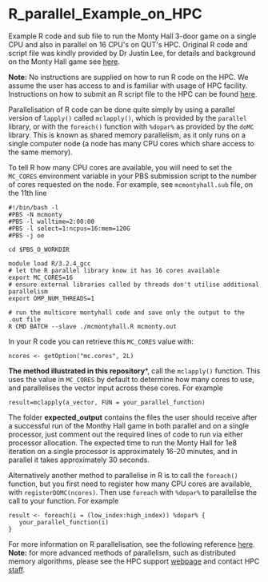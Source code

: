 # R_parallel_Example_on_HPC
Example R code and sub file to run the Monty Hall 3-door game on a single CPU and also in parallel on 16 CPU's on QUT's HPC. Original R code and script file was kindly provided by Dr Justin Lee, for details and background on the Monty Hall game see [here](https://en.wikipedia.org/wiki/Monty_Hall_problem).

**Note:** No instructions are supplied on how to run R code on the HPC. We assume the user has access to and is familiar with usage of HPC facility. Instructions on how to submit an R script file to the HPC can be found [here](https://gist.github.com/brfitzpatrick/132cedf8206ef45abe41f3552819a909).

Parallelisation of R code can be done quite simply by using a parallel version of `lapply()` called `mclapply()`, which is provided by the `parallel` library, or with the `foreach()` function with `%dopar%` as provided by the `doMC` library. This is known as shared memory parallelism, as it only runs on a single computer node (a node has many CPU cores which share access to the same memory).

To tell R how many CPU cores are available, you will need to set the `MC_CORES` environment variable in your PBS submission script to the number of cores requested on the node. For example, see `mcmontyhall.sub` file, on the 11th line
```
#!/bin/bash -l
#PBS -N mcmonty
#PBS -l walltime=2:00:00
#PBS -l select=1:ncpus=16:mem=120G
#PBS -j oe

cd $PBS_O_WORKDIR

module load R/3.2.4_gcc
# let the R parallel library know it has 16 cores available
export MC_CORES=16
# ensure external libraries called by threads don't utilise additional parallelism
export OMP_NUM_THREADS=1

# run the multicore montyhall code and save only the output to the .out file
R CMD BATCH --slave ./mcmontyhall.R mcmonty.out
```

In your R code you can retrieve this `MC_CORES` value with:
```
ncores <- getOption("mc.cores", 2L)
```

**The method illustrated in this repository***, call the `mclapply()` function. This uses the value in `MC_CORES` by default to determine how many cores to use, and parallelises the vector input across these cores. For example
```
result=mclapply(a_vector, FUN = your_parallel_function) 
```

The folder **expected_output** contains the files the user should receive after a successful run of the Monthy Hall game in both parallel and on a single processor, just comment out the required lines of code to run via either processor allocation. The expected time to run the Monty Hall for 1e8 iteration on a single processor is approximately 16-20 minutes, and in parallel it takes approximately 30 seconds.

Alternatively another method to parallelise in R is to call the `foreach()` function, but you first need to register how many CPU cores are available, with `registerDOMC(ncores)`. Then use `foreach` with `%dopar%` to parallelise the call to your function. For example
```
result <- foreach(i = (low_index:high_index)) %dopar% {
   your_parallel_function(i)
}
```
For more information on R parallelisation, see the following reference [here](http://www.glennklockwood.com/data-intensive/r/parallel-options.html). **Note:** for more advanced methods of parallelism, such as distributed memory algorithms, please see the HPC support [webpage](http://www.itservices.qut.edu.au/researchteaching/hpc/) and contact HPC [staff](http://www.itservices.qut.edu.au/researchteaching/hpc/contact.jsp).
